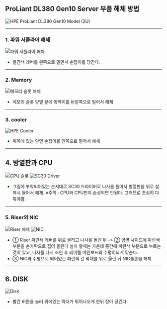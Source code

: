 ## ProLiant DL380 Gen10 Server 부품 해체 방법


![HPE ProLiant DL380 Gen10 Model (2U)](https://github.com/user-attachments/assets/e96a896f-d639-47c5-8710-6177f7b97c45)

---

### 1. 파워 서플라이 해체

![파워 서플라이 해체](https://github.com/user-attachments/assets/142115c4-0b3b-455a-93f8-b5d874c1b660)


- 빨간색 레버를 왼쪽으로 밀면서 손잡이를 당긴다.

---
### 2. Memory

![메모리 슬롯 해체](https://github.com/user-attachments/assets/2e01a6c2-223e-42bb-867b-d987ee6cc69b)


-  메모리 슬롯 양옆 끝에 똑딱이를 바깥쪽으로 밀어서 해체

---
### 3. cooler

![HPE Cooler](https://github.com/user-attachments/assets/04aa45c1-9e06-477c-ab45-fb09b85636fe)


- 위쪽에 있는 양옆 손잡이를 안쪽으로 밀어서 해체

---
## 4. 방열판과 CPU

![CPU 슬롯](https://github.com/user-attachments/assets/0c6b58ac-d05c-4017-adc0-27e0da8aaa8a)
![SC30 Driver](https://github.com/user-attachments/assets/88a69daf-6fb7-4c87-886d-16c821511d6b)

- 그림에 부착되어있는 순서대로 SC30 드라이버로 나사를 풀어서 방열판을 위로 살며시 들어서 해체.
※주의 : CPU와 CPU핀이 손상되면 안된다. 그러므로 조심히 다뤄야함.

---
### 5.  Riser와 NIC

![Riser 해체](https://github.com/user-attachments/assets/50e66901-8c8b-4984-85fd-e8d971ffe76b)
![NIC](https://github.com/user-attachments/assets/dbe32624-0436-4e9c-999d-8f827e05bc7f)

- ① Riser 파란색 레버를 위로 올리고 나사를 돌린 뒤 -> ② 양옆 사이드에 파란색 부분을 손가락으로 집어 올린다 
설치 할때는 가운데 중간에 파란색 부분으로 누르는 것이 있고, 나사를 다시 조인 후 레버를 메인보드와 수평이되게 맞춘다.
- ③ NIC와 수평으로 되어있는 파란색 긴 막대를 위로 올린 뒤 NIC슬롯을 해체.

---
## 6. DISK

![Disk](https://github.com/user-attachments/assets/281e32c5-0b62-40ad-87db-7d8eb792e8d7)


- 빨간 버튼을 눌러 위에있는 막대가 튀어나오게 한뒤 잡아 당긴다.
